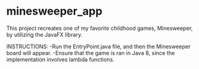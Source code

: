# minesweeper_app
This project recreates one of my favorite childhood games, Minesweeper, by utilizing the JavaFX library.

INSTRUCTIONS:
-Run the EntryPoint.java file, and then the Minesweeper board will appear.
-Ensure that the game is ran in Java 8, since the implementation involves lambda functions.
